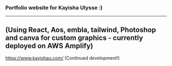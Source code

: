 ### Portfolio website for Kayisha Ulysse :)
---
(Using React, Aos, embla, tailwind, Photoshop and canva for custom graphics - currently deployed on AWS Amplify)
---
https://www.kayishau.com/ 
(Continued development!)
